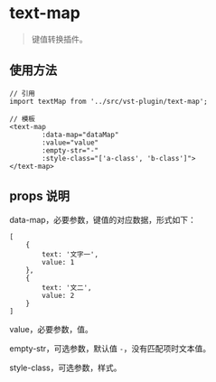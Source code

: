 # text-map

> 键值转换插件。

## 使用方法

    // 引用
    import textMap from '../src/vst-plugin/text-map';
    
    // 模板
    <text-map
            :data-map="dataMap"
            :value="value"
            :empty-str="-"
            :style-class="['a-class', 'b-class']">
    </text-map>

## props 说明

data-map，必要参数，键值的对应数据，形式如下：

    [
        {
            text: '文字一',
            value: 1
        },
        {
            text: '文二',
            value: 2
        }
    ]

value，必要参数，值。

empty-str，可选参数，默认值 `-`，没有匹配项时文本值。

style-class，可选参数，样式。
